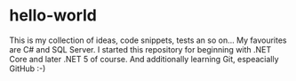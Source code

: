 # hello-world
This is my collection of ideas, code snippets, tests an so on...
My favourites are C# and SQL Server. 
I started this repository for beginning with .NET Core and later .NET 5 of course.
And additionally learning Git, espeacially GitHub :-)
